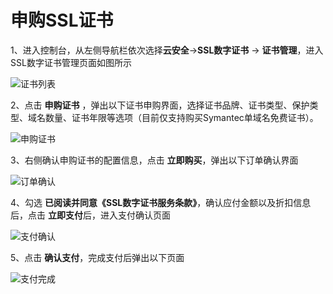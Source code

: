 
# 申购SSL证书

1、进入控制台，从左侧导航栏依次选择**云安全**->**SSL数字证书** -> **证书管理**，进入SSL数字证书管理页面如图所示

![证书列表](/image/SSL-Certificate/证书列表.png)

2、点击 **申购证书** ，弹出以下证书申购界面，选择证书品牌、证书类型、保护类型、域名数量、证书年限等选项（目前仅支持购买Symantec单域名免费证书）。

![申购证书](/image/SSL-Certificate/申购证书.png)

3、右侧确认申购证书的配置信息，点击 **立即购买**，弹出以下订单确认界面

![订单确认](/image/SSL-Certificate/订单确认.png)

4、勾选 **已阅读并同意《SSL数字证书服务条款》**，确认应付金额以及折扣信息后，点击 **立即支付**后，进入支付确认页面

![支付确认](/image/SSL-Certificate/支付确认.png)

5、点击 **确认支付**，完成支付后弹出以下页面

![支付完成](/image/SSL-Certificate/支付完成.png)

